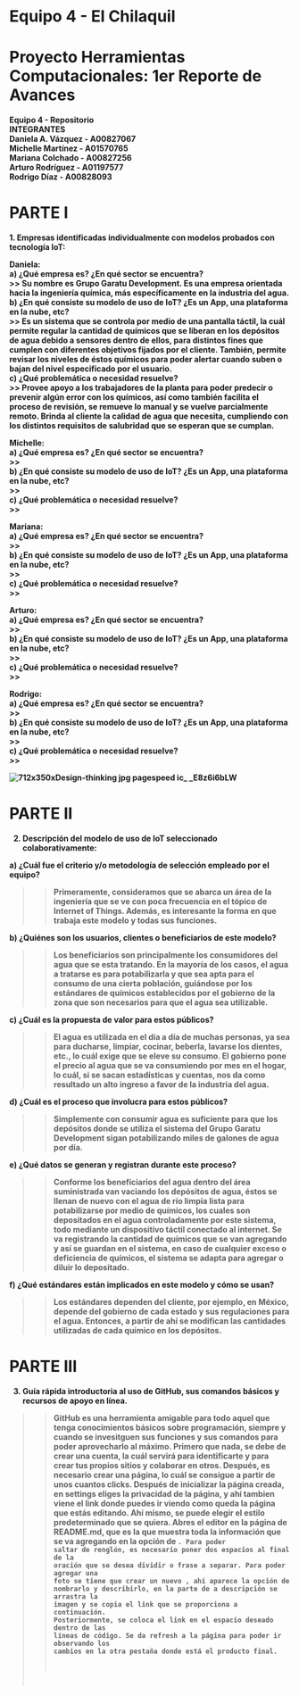# Equipo 4 - El Chilaquil

# Proyecto Herramientas Computacionales: 1er Reporte de Avances

<b> Equipo 4 - Repositorio <b/>     
INTEGRANTES   
Daniela A. Vázquez - A00827067  
Michelle Martínez - A01570765  
Mariana Colchado - A00827256  
Arturo Rodríguez - A01197577  
Rodrigo Díaz - A00828093  
    
# PARTE I  
    
<b>1. Empresas identificadas individualmente con modelos probados con tecnología IoT:
        
Daniela: <b/>   
    <b> a) ¿Qué empresa es? ¿En qué sector se encuentra? <b/>  
            >> Su nombre es Grupo Garatu Development. Es una empresa orientada hacia la ingeniería química, más específicamente en la industria del agua.  
    <b> b) ¿En qué consiste su modelo de uso de IoT? ¿Es un App, una plataforma en la nube, etc? <b/>  
            >> Es un sistema que se controla por medio de una pantalla táctil, la cuál permite regular la cantidad de químicos que se liberan en los depósitos de agua debido a sensores dentro de ellos, para distintos fines que cumplen con diferentes objetivos fijados por el cliente. También, permite revisar los niveles de éstos químicos para poder alertar cuando suben o bajan del nivel especificado por el usuario.    
    <b> c) ¿Qué problemática o necesidad resuelve? <b/>  
            >> Provee apoyo a los trabajadores de la planta para poder predecir o prevenir algún error con los químicos, así como también facilita el proceso de revisión, se remueve lo manual y se vuelve parcialmente remoto. Brinda al cliente la calidad de agua que necesita, cumpliendo con los distintos requisitos de salubridad que se esperan que se cumplan.     
            
<b> Michelle: <b/>  
    <b> a) ¿Qué empresa es? ¿En qué sector se encuentra? <b/>  
            >>  
    <b> b) ¿En qué consiste su modelo de uso de IoT? ¿Es un App, una plataforma en la nube, etc? <b/>  
            >>  
    <b> c) ¿Qué problemática o necesidad resuelve? <b/>  
            >>  
            
<b> Mariana: <b/>  
    <b> a) ¿Qué empresa es? ¿En qué sector se encuentra? <b/>  
            >>  
    <b> b) ¿En qué consiste su modelo de uso de IoT? ¿Es un App, una plataforma en la nube, etc? <b/>  
            >>  
    <b> c) ¿Qué problemática o necesidad resuelve? <b/>  
            >>  
            
<b> Arturo: <b/>  
   <b>  a) ¿Qué empresa es? ¿En qué sector se encuentra? <b/>  
            >>   
    <b> b) ¿En qué consiste su modelo de uso de IoT? ¿Es un App, una plataforma en la nube, etc? <b/>  
            >>  
    <b> c) ¿Qué problemática o necesidad resuelve? <b/>  
            >>  
            
<b> Rodrigo: <b/>  
   <b>  a) ¿Qué empresa es? ¿En qué sector se encuentra? <b/>  
            >>   
    <b> b) ¿En qué consiste su modelo de uso de IoT? ¿Es un App, una plataforma en la nube, etc? <b/>  
            >>  
    <b> c) ¿Qué problemática o necesidad resuelve? <b/>  
            >>   
            
![712x350xDesign-thinking jpg pagespeed ic_ _E8z6i6bLW](https://user-images.githubusercontent.com/71424870/93436299-38ca9100-f890-11ea-817c-a1e85b4b7c14.jpg)
            
  # PARTE II
  
  2. Descripción del modelo de uso de IoT seleccionado colaborativamente:  
  
  a) ¿Cuál fue el criterio y/o metodología de selección empleado por el equipo?  
  >> Primeramente, consideramos que se abarca un área de la ingeniería que se ve con poca frecuencia en el tópico de Internet of Things. Además, es interesante la forma en que trabaja este modelo y todas sus funciones.  
  
  b) ¿Quiénes son los usuarios, clientes o beneficiarios de este modelo?  
  >> Los beneficiarios son principalmente los consumidores del agua que se esta tratando. En la mayoría de los casos, el agua a tratarse es para potabilizarla y que sea apta para el consumo de una cierta población, guiándose por los estándares de químicos establecidos por el gobierno de la zona que son necesarios para que el agua sea utilizable.   
  
  c) ¿Cuál es la propuesta de valor para estos públicos?  
  >> El agua es utilizada en el día a día de muchas personas, ya sea para ducharse, limpiar, cocinar, beberla, lavarse los dientes, etc., lo cuál exige que se eleve su consumo. El gobierno pone el precio al agua que se va consumiendo por mes en el hogar, lo cuál, si se sacan estadísticas y cuentas, nos da como resultado un alto ingreso a favor de la industria del agua.  
  
  d) ¿Cuál es el proceso que involucra para estos públicos?  
  >> Simplemente con consumir agua es suficiente para que los depósitos donde se utiliza el sistema del Grupo Garatu Development sigan potabilizando miles de galones de agua por día. 
  
  e) ¿Qué datos se generan y registran durante este proceso?  
  >>  Conforme los beneficiarios del agua dentro del área suministrada van vaciando los depósitos de agua, éstos se llenan de nuevo con el agua de río limpia lista para potabilizarse por medio de químicos, los cuales son depositados en el agua controladamente por este sistema, todo mediante un dispositivo táctil conectado al internet. Se va registrando la cantidad de químicos que se van agregando y así se guardan en el sistema, en caso de cualquier exceso o deficiencia de químicos, el sistema se adapta para agregar o diluir lo depositado.    
  
  f) ¿Qué estándares están implicados en este modelo y cómo se usan?  
  >> Los estándares dependen del cliente, por ejemplo, en México, depende del gobierno de cada estado y sus regulaciones para el agua. Entonces, a partir de ahí se modifican las cantidades utilizadas de cada químico en los depósitos. 
  
  
  # PARTE III
  
  3. Guía rápida introductoria al uso de GitHub, sus comandos básicos y recursos de apoyo en línea.  
  >>  GitHub es una herramienta amigable para todo aquel que tenga conocimientos básicos sobre programación, siempre y cuando se invesitguen sus funciones y sus comandos para poder aprovecharlo al máximo. Primero que nada, se debe de crear una cuenta, la cuál servirá para identificarte y para crear tus propios sitios y colaborar en otros. Después, es necesario crear una página, lo cuál se consigue a partir de unos cuantos clicks. Después de inicializar la página creada, en settings eliges la privacidad de la página, y ahí tambien viene el link donde puedes ir viendo como queda la página que estás editando. Ahí mismo, se puede elegir el estilo predeterminado que se quiera. Abres el editor en la página de README.md, que es la que muestra toda la información que se va agregando en la opción de <code>. Para poder saltar de renglón, es necesario poner dos espacios al final de la oración que se desea dividir o frase a separar. Para poder agregar una foto se tiene que crear un nuevo <issue>, ahí aparece la opción de nombrarlo y describirlo, en la parte de a descripción se arrastra la imagen y se copia el link que se proporciona a continuación. Posteriormente, se coloca el link en el espacio deseado dentro de las líneas de código. Se da refresh a la página para poder ir observando los cambios en la otra pestaña donde está el producto final. 
  
  
  



<b> <b/> 
